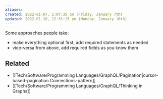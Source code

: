 ```yaml
---
aliases: 
created: 2022-01-07, 1:07:35 pm (Friday, January 7th)
updated: 2022-01-10, 12:31:15 pm (Monday, January 10th)
---
```

Some approaches people take:
- make everything optional first, add required statements as needed
- vice-versa from above, add required fields as you know them

## Related
- [[Tech/Software/Programming Languages/GraphQL/Pagination|cursor-based-pagination Connections-pattern]]
- [[Tech/Software/Programming Languages/GraphQL/Thinking in Graphs]]